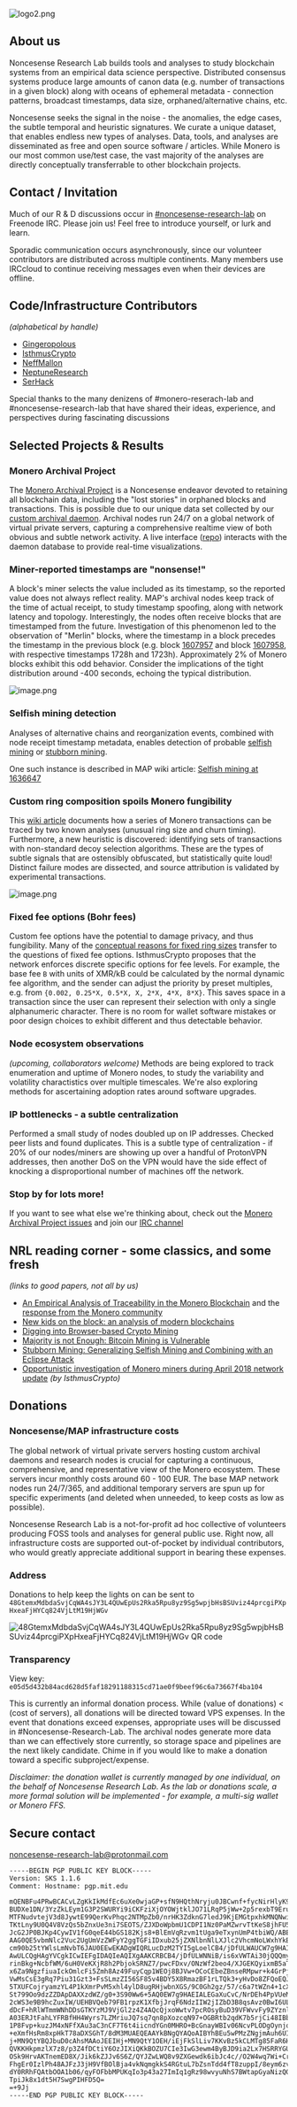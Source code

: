 ![logo2.png](logo2.png)

## About us
Noncesense Research Lab builds tools and analyses to study blockchain systems from an empirical data science perspective. Distributed consensus systems produce large amounts of canon data (e.g. number of transactions in a given block) along with oceans of ephemeral metadata - connection patterns, broadcast timestamps, data size, orphaned/alternative chains, etc. 

Noncesense seeks the signal in the noise - the anomalies, the edge cases, the subtle temporal and heuristic signatures. We curate a unique dataset, that enables endless new types of analyses. Data, tools, and analyses are disseminated as free and open source software / articles. While Monero is our most common use/test case, the vast majority of the analyses are directly conceptually transferrable to other blockchain projects.

## Contact / Invitation  
Much of our R & D discussions occur in [#noncesense-research-lab](https://www.irccloud.com/invite?channel=%23noncesense-research-lab&hostname=chat.freenode.net&port=6697&ssl=1) on Freenode IRC. Please join us! Feel free to introduce yourself, or lurk and learn.

Sporadic communication occurs asynchronously, since our volunteer contributors are distributed across multiple continents. Many members use IRCcloud to continue receiving messages even when their devices are offline. 

## Code/Infrastructure Contributors 
*(alphabetical by handle)*
-  [Gingeropolous](https://github.com/gingeropolous)
-  [IsthmusCrypto](https://github.com/mitchellpkt)
-  [NeffMallon](https://github.com/neffmallon)
-  [NeptuneResearch](https://github.com/neptuneresearch)
-  [SerHack](https://github.com/serhack)

Special thanks to the many denizens of #monero-reserach-lab and #noncesense-research-lab that have shared their ideas, experience, and perspectives during fascinating discussions


## Selected Projects & Results
### Monero Archival Project 
The [Monero Archival Project](https://github.com/mitchellpkt/monero_archival_project) is a Noncesense endeavor devoted to retaining all blockchain data, including the "lost stories" in orphaned blocks and transactions. This is possible due to our unique data set collected by our [custom archival daemon](https://github.com/neptuneresearch/monerod-archive). Archival nodes run 24/7 on a global network of virtual private servers, capturing a comprehensive realtime view of both obvious and subtle network activity. A live interface ([repo](https://github.com/neptuneresearch/monero-archive-monitor)) interacts with the daemon database to provide real-time visualizations.

###  Miner-reported timestamps are "nonsense!"
A block's miner selects the value included as its timestamp, so the reported value does not always reflect reality. MAP's archival nodes keep track of the time of actual receipt, to study timestamp spoofing, along with network latency and topology. Interestingly, the nodes often receive blocks that are timestamped from the future. Investigation of this phenomenon led to the observation of "Merlin" blocks, where the timestamp in a block precedes the timestamp in the previous block (e.g. block [1607957](https://moneroexplorer.com/search?value=1607957) and block [1607958](https://moneroexplorer.com/search?value=1607958), with respective timestamps 1728h and 1723h). Approximately 2% of Monero blocks exhibit this odd behavior. Consider the implications of the tight distribution around -400 seconds, echoing the typical distribution.

![image.png](/images/merlin_blocks.png)

### Selfish mining detection
Analyses of alternative chains and reorganization events, combined with node receipt timestamp metadata, enables detection of probable [selfish mining](https://arxiv.org/abs/1311.0243) or [stubborn mining](https://eprint.iacr.org/2015/796.pdf).

One such instance is described in MAP wiki article: [Selfish mining at 1636647](https://github.com/Mitchellpkt/monero_archival_project/wiki/Selfish-mining-at-1636647) 

### Custom ring composition spoils Monero fungibility
This [wiki article](https://github.com/Mitchellpkt/monero_archival_project/wiki/Custom-ring-composition-spoils-Monero-fungibility) documents how a series of Monero transactions can be traced by two known analyses (unusual ring size and churn timing). Furthermore, a new heuristic is discovered: identifying sets of transactions with non-standard decoy selection algorithms. These are the types of subtle signals that are ostensibly obfuscated, but statistically quite loud! Distinct failure modes are dissected, and source attribution is validated by experimental transactions.

![image.png](images/MyMonero_TEST_41_ring_member.png)

### Fixed fee options (Bohr fees)
Custom fee options have the potential to damage privacy, and thus fungibility. Many of the [conceptual reasons for fixed ring sizes](https://github.com/monero-project/monero/issues/4229#issuecomment-415139034) transfer to the questions of fixed fee options. IsthmusCrypto proposes that the network enforces discrete specific options for fee levels. For example, the base fee `B` with units of XMR/kB could be calculated by the normal dynamic fee algorithm, and the sender can adjust the priority by preset multiples, e.g. from `{0.002, 0.25*X, 0.5*X, X, 2*X, 4*X, 8*X}`. This saves space in a transaction since the user can represent their selection with only a single alphanumeric character. There is no room for wallet software mistakes or poor design choices to exhibit different and thus detectable behavior.

### Node ecosystem observations 
*(upcoming, collaborators welcome)* Methods are being explored to track enumeration and uptime of Monero nodes, to study the variability and volatility charactistics over multiple timescales. We're also exploring methods for ascertaining adoption rates around software upgrades.

### IP bottlenecks - a subtle centralization 
Performed a small study of nodes doubled up on IP addresses. Checked peer lists and found duplicates. This is a subtle type of centralization - if 20% of our nodes/miners are showing up over a handful of ProtonVPN addresses, then another DoS on the VPN would have the side effect of knocking a disproportional number of machines off the network.	

### Stop by for lots more!
If you want to see what else we're thinking about, check out the [Monero Archival Project issues](https://github.com/Mitchellpkt/monero_archival_project/issues) and join our [IRC channel](https://www.irccloud.com/invite?channel=%23noncesense-research-lab&hostname=chat.freenode.net&port=6697&ssl=1)

## NRL reading corner - some classics, and some fresh
*(links to good papers, not all by us)*
-  [An Empirical Analysis of Traceability in the Monero Blockchain](https://arxiv.org/pdf/1704.04299.pdf) and the [response from the Monero community](https://getmonero.org/2018/03/29/response-to-an-empirical-analysis-of-traceability.html)
-  [New kids on the block: an analysis of modern blockchains](https://allquantor.at/blockchainbib/pdf/anderson2016new.pdf)
-  [Digging into Browser-based Crypto Mining](https://arxiv.org/pdf/1808.00811.pdf)
-  [Majority is not Enough: Bitcoin Mining is Vulnerable](https://arxiv.org/abs/1311.0243)
-  [Stubborn Mining: Generalizing Selfish Mining and Combining with an Eclipse Attack](https://eprint.iacr.org/2015/796.pdf)
-  [Opportunistic investigation of Monero miners during April 2018 network update](https://hackernoon.com/opportunistic-investigation-of-monero-miners-during-march-2018-network-update-cfd6ad8a027f) *(by IsthmusCrypto)*

## Donations
### Noncesense/MAP infrastructure costs
The global network of virtual private servers hosting custom archival daemons and research nodes is crucial for capturing a continuous, comprehensive, and representative view of the Monero ecosystem. These servers incur monthly costs around 60 - 100 EUR. The base MAP network nodes run 24/7/365, and additional temporary servers are spun up for specific experiments (and deleted when unneeded, to keep costs as low as possible). 

Noncesense Research Lab is a not-for-profit ad hoc collective of volunteers producing FOSS tools and analyses for general public use. Right now, all infrastructure costs are supported out-of-pocket by individual contributors, who would greatly appreciate additional support in bearing these expenses.

### Address
Donations to help keep the lights on can be sent to `48GtemxMdbdaSvjCqWA4sJY3L4QUwEpUs2Rka5Rpu8yz9Sg5wpjbHsBSUviz44prcgiPXpHxeaFjHYCq824VjLtM19HjWGv` 

![48GtemxMdbdaSvjCqWA4sJY3L4QUwEpUs2Rka5Rpu8yz9Sg5wpjbHsBSUviz44prcgiPXpHxeaFjHYCq824VjLtM19HjWGv QR code](/images/NRL_donations_4a72.png)

### Transparency
View key: `e05d5d432b84acd628d5faf18291188315cd71ae0f9beef96c6a73667f4ba104`

This is currently an informal donation process. While (value of donations) < (cost of servers), all donations will be directed toward VPS expenses. In the event that donations exceed expenses, appropriate uses will be discussed in #Noncesense-Research-Lab. The archival nodes generate more data than we can effectively store currently, so storage space and pipelines are the next likely candidate. Chime in if you would like to make a donation toward a specific subproject/expense.

*Disclaimer: the donation wallet is currently managed by one individual, on the behalf of Noncesense Research Lab. As the lab or donations scale, a more formal solution will be implemented - for example, a multi-sig wallet or Monero FFS.*

## Secure contact
[noncesense-research-lab@protonmail.com](mailto:noncesense-research-lab@protonmail.com)

```
-----BEGIN PGP PUBLIC KEY BLOCK-----
Version: SKS 1.1.6
Comment: Hostname: pgp.mit.edu

mQENBFu4PRwBCACvLZgKkIkMdfEc6uXe0wjaGP+sfN9HQthNryju0JBCwnf+fycNirHlyK92
BUDXe1DN/3YzZkLEym1G3P2SWURYi9iCKFziXjOYOWjtklJO71LRqP5jWw+2p5rexbT9Eruz
MTFNudvtejV3d8JywtE99QerKvPhqc2NTMpZb0/nrHK3ZdknG7ledJ9KjEMGtpxhkMNQNwip
TKtLny9U0Q4V8VzQs5bZnxUe3ni7SEOTS/ZJXDoWpbmU1CDPI1Nz0PaMZwrvTtKeS8jhFU5C
JcG2JP0BJKp4CywIV1fG0qeE44bGS182Kjs8+BlEmVqRzvm1tUga9eTxynUmP4tbiWQ/ABEB
AAG0QE5vbmNlc2Vuc2UgUmVzZWFyY2ggTGFiIDxub25jZXNlbnNlLXJlc2VhcmNoLWxhYkBw
cm90b25tYWlsLmNvbT6JAU0EEwEKADgWIQRLucDzM2TYI5gLoelCB4/jDfULWAUCW7g9HAIb
AwULCQgHAgYVCgkICwIEFgIDAQIeAQIXgAAKCRBCB4/jDfULWNNiB/is6xVWTAi30jQQQmyI
rinBkg+NcbfWM/6uH0VeKXjR8h2PbjokSRNZ7/pwcFDxv/ONzWf2beo4/XJGEKQyixmB5aTN
x6Za9NgzfiuaIckOmlcFi5Zmh8Az49FuyCqp1WEOj8BJVw+OCoCEbeZBnseRMpwr+k4GrPjJ
VwMsCsE3gRq7Piu31Gzt3+FsSLmzZI56SF85v4BDY5X8RmazBF1rLTQk3+yHvDo8ZFQoEQJy
5TXUFCojryamzYL4P1kXmrPvM5xhl4ylD8ugRHjwbnXGS/9C0Gh2gz/57/c6a7tWZn4+1cXW
St799Oo9dzZZDApDAXXzdWZ/g0+3S90Ww6+5AQ0EW7g9HAEIALEGaXuCvC/NrDEh4PpVUeM1
2cWS3e9B9hcZuxIW/UEHBVQeb79FB1rpzK1XfbjJrqF6NdzIIW2jIZbD3B8qsAvz0BwI6ULm
dDcF+hRlWTmmWNhDDsGTKYzMJ9VjGl2z4Z4AQcQjxoWwtv7pcROsyBuD39VFWvvFy9ZYznlR
A03ERJtFahLYFRBfHH4Wyrs7LZMriuJQ7sq7qn8pXozcqN97+OGBRtb2qdK7b5rjCi48IBbG
1P8Fvp+kuzJM4xNFfXAu3aC3nCF7T6t4iicndYGn0MHRO+BcGnayWBIv06NcvPLODgOynjoG
+eXmfHsRm8xpHkT78aDXSGhT/8dM3MUAEQEAAYkBNgQYAQoAIBYhBEu5wPMzZNgjmAuh6UIH
j+MN9QtYBQJbuD0cAhsMAAoJEEIHj+MN9QtY1OEH/iEjFkSlLiv7KKvBz5kCLMTg85FaR6H9
QVKKHkpmzlX7z8/p3Z4fDCtiY6OzJIXiQKkBOZU7CIe3IwG3ewm4ByBJD9ia2Lx7HSRRYGUy
OSk9HrvAKTnemED8X/Jik6kZJJv6S6Z/QYJZwLWQ8v9ZXGewdk6ibJc4c//O2W4wq7Wi+Crp
FhgEr0IzlPh48AJFzJ3jH9VfBOlBja4vkNqmgkkS4RGtuL7bZsnTdd4fT8zuppI/8eym6zvc
dY0RRhFQAtbOOA1b06/qyFOFbbMPUKqIo3p43a27ImIq1gRz98wvyuNhS7BWtapGyaNizQQe
TpiJk8x1dt5H7SwgPIHFD5Q=
=+9Jj
-----END PGP PUBLIC KEY BLOCK-----
```
